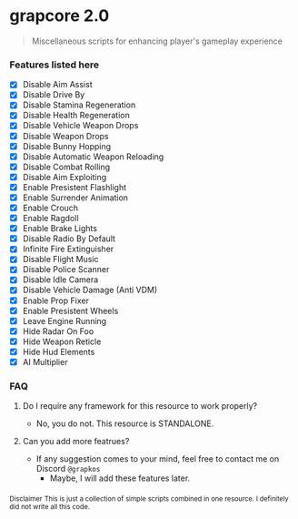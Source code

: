 # grapcore 2.0
> Miscellaneous scripts for enhancing player's gameplay experience

### Features listed here
- [x]  Disable Aim Assist
- [x]  Disable Drive By
- [x]  Disable Stamina Regeneration
- [x]  Disable Health Regeneration
- [x]  Disable Vehicle Weapon Drops
- [x]  Disable Weapon Drops
- [x]  Disable Bunny Hopping
- [x]  Disable Automatic Weapon Reloading
- [x]  Disable Combat Rolling
- [x]  Disable Aim Exploiting
- [x]  Enable Presistent Flashlight
- [x]  Enable Surrender Animation
- [x]  Enable Crouch
- [x]  Enable Ragdoll
- [x]  Enable Brake Lights
- [x]  Disable Radio By Default
- [x]  Infinite Fire Extinguisher
- [x]  Disable Flight Music
- [x]  Disable Police Scanner
- [x]  Disable Idle Camera
- [x]  Disable Vehicle Damage (Anti VDM)
- [x]  Enable Prop Fixer
- [x]  Enable Presistent Wheels
- [x]  Leave Engine Running
- [x]  Hide Radar On Foo
- [x]  Hide Weapon Reticle
- [x]  Hide Hud Elements
- [x]  AI Multiplier

### FAQ
1. Do I require any framework for this resource to work properly?
     - No, you do not. This resource is STANDALONE.

2. Can you add more featrues?
     - If any suggestion comes to your mind, feel free to contact me on Discord `@grapkos`
       - Maybe, I will add these features later.

<bold><sub>Disclaimer</sub></bold>
<sub>This is just a collection of simple scripts combined in one resource. I definitely did not write all this code.</sub>
